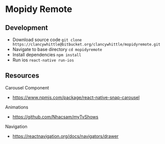 # Mopidy Remote

## Development

* Download source code  ```git clone https://clancywhittle@bitbucket.org/clancywhittle/mopidyremote.git```
* Navigate to base directory ```cd mopidyremote```
* Install dependencies ```npm install```
* Run ios ```react-native run-ios```



## Resources

Carousel Component
* https://www.npmjs.com/package/react-native-snap-carousel

Animations
* https://github.com/Nhacsam/myTvShows 

Navigation
* https://reactnavigation.org/docs/navigators/drawer